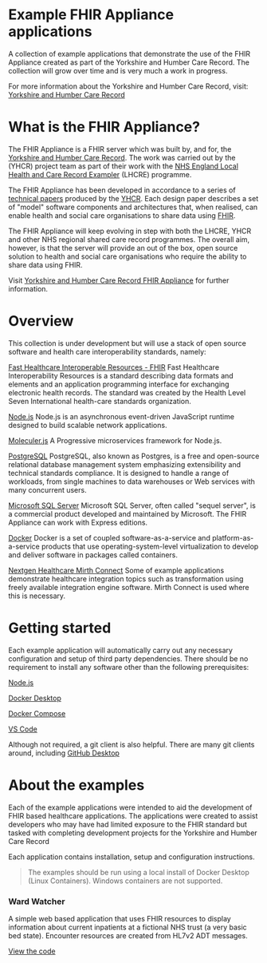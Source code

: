 # Example FHIR Appliance applications

A collection of example applications that demonstrate the use of the FHIR Appliance created as part of the Yorkshire and Humber Care Record. The collection will grow over time and is very much a work in progress.

For more information about the Yorkshire and Humber Care Record, visit: [Yorkshire and Humber Care Record](https://yhcr.org)  

# What is the FHIR Appliance?

The FHIR Appliance is a FHIR server which was built by, and for, the [Yorkshire and Humber Care Record](https://yhcr.org). The work was carried out by the (YHCR) project team as part of their work with the [NHS England Local Health and Care Record Exampler](https://www.england.nhs.uk/publication/local-health-and-care-record-exemplars/) (LHCRE) programme. 

The FHIR Appliance has been developed in accordance to a series of [technical papers](https://yhcr.org/downloads/) produced by the [YHCR](https://yhcr.org). Each design paper describes a set of "model" software components and architectures that, when realised, can enable health and social care organisations to share data using [FHIR](https://www.hl7.org/fhir/STU3/). 

The FHIR Appliance will keep evolving in step with both the LHCRE, YHCR and other NHS regional shared care record programmes. The overall aim, however, is that the server will provide an out of the box, open source solution to health and social care organisations who require the ability to share data using FHIR.

Visit [Yorkshire and Humber Care Record FHIR Appliance](https://github.com/yorkshire-and-humber-care-record/fhir-appliance) for further information.


# Overview

This collection is under development but will use a stack of open source software and health care interoperability standards, namely:

[Fast Healthcare Interoperable Resources - FHIR](https://fhir.hl7.org.uk)
Fast Healthcare Interoperability Resources is a standard describing data formats and elements and an application programming interface for exchanging electronic health records. The standard was created by the Health Level Seven International health-care standards organization.

[Node.js](https://nodejs.org/en/)
Node.js is an asynchronous event-driven JavaScript runtime designed to build scalable network applications.

[Moleculer.js](https://moleculer.services)
A Progressive microservices framework for Node.js.

[PostgreSQL](https://www.postgresql.org)
PostgreSQL, also known as Postgres, is a free and open-source relational database management system emphasizing extensibility and technical standards compliance. It is designed to handle a range of workloads, from single machines to data warehouses or Web services with many concurrent users.

[Microsoft SQL Server](https://www.microsoft.com/en-gb/sql-server)
Microsoft SQL Server, often called "sequel server", is a commercial product developed and maintained by Microsoft. The FHIR Appliance can work with Express editions.

[Docker](https://www.docker.com)
Docker is a set of coupled software-as-a-service and platform-as-a-service products that use operating-system-level virtualization to develop and deliver software in packages called containers.

[Nextgen Healthcare Mirth Connect](https://github.com/nextgenhealthcare/connect)
Some of example applications demonstrate healthcare integration topics such as transformation using freely available integration engine software. Mirth Connect is used where this is necessary.

# Getting started

Each example application will automatically carry out any necessary configuration and setup of third party dependencies. There should be no requirement to install any software other than the following prerequisites:

[Node.js](https://nodejs.org/en/)

[Docker Desktop](https://www.docker.com/products/docker-desktop)

[Docker Compose](https://docs.docker.com/compose/install/)

[VS Code](https://code.visualstudio.com/)

Although not required, a git client is also helpful. There are many git clients around, including [GitHub Desktop](https://desktop.github.com/)

# About the examples

Each of the example applications were intended to aid the development of FHIR based healthcare applications. The applications were created to assist developers who may have had limited exposure to the FHIR standard but tasked with completing development projects for the Yorkshire and Humber Care Record

Each application contains installation, setup and configuration instructions.

> The examples should be run using a local install of Docker Desktop (Linux Containers). Windows containers are not supported.

### Ward Watcher

A simple web based application that uses FHIR resources to display information about current inpatients at a fictional NHS trust (a very basic bed state). Encounter resources are created from HL7v2 ADT messages.

[View the code](https://github.com/synanetics/fhir-appliance-example-applications/tree/master/ward-watcher)